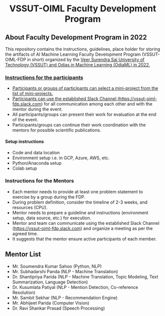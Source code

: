 <h1 align="center"> VSSUT-OIML Faculty Development Program</h1>

## About Faculty Development Program in 2022 

This repository contains the instructions, guidelines, place holder for storing the artifacts of AI Machine Learning Faculty Development Program (VSSUT-OIML-FDP in short) organized by the <a href="https://www.vssut.ac.in/"> Veer Surendra Sai University of Technology (VSSUT) and <a href="https://www.odisha.ml/">Odias in Machine Learning (OdiaML) in 2022.


### Instructions for the participants

* Participants or groups of participants can select a mini-project from the list of mini-projects.
* Participants can use the established Slack Channel (https://vssut-oiml-fdp.slack.com) for all communication among each other and with the mentor during the event.
* All participants/groups can present their work for evaluation at the end of the event.
* Participants/groups can continue their work coordination with the mentors for possible scientific publications.

#### Setup instructions

* Code and data location
* Environment setup i.e. in GCP, Azure, AWS, etc.
* Python/Anaconda setup
* Colab setup

### Instructions for the Mentors
* Each mentor needs to provide at least one problem statement to exercise by a group during the FDP.
* During problem definition, consider the timeline of 2-3 weeks, and resources (CPU).
* Mentor needs to prepare a guideline and instructions (environment setup, data source, etc.) for execution.
* Mentor and team can communicate using the established Slack Channel (https://vssut-oiml-fdp.slack.com) and organize a meeting as per the agreed time.
* It suggests that the mentor ensure active participants of each member.

## Mentor List 
* Mr. Soumendra Kumar Sahoo (Python, NLP)
* Mr. Subhadarshi Panda (NLP - Machine Translation)
* Dr. Shantipriya Parida (NLP - Machine Translation, Topic Modeling, Text Summarization, Language Detection)
* Dr. Kusumlata Patiyal (NLP - Mention Detection, Co-reference Resolution)
* Mr. Sambit Sekhar (NLP - Recommendation Engine)
* Mr. Abhijeet Parida (Computer Vision)
* Dr. Ravi Shankar Prasad (Speech Processing)

